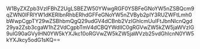 W1ByZXZpb3VzIFBhZ2UgLSBEZW50YWwgRGF0YSBFeGNoYW5nZSBQcm9qZWN0IFRlYW1dKERlbnRhbERhdGFFeGNoYW5nZVByb2plY3RUZWFtLmh0bWwpCgpTY29wZSBhbmQgQ29udGV4dCBnb2VzIGhlcmUuIFtJbnNlcnQgd29ya2Zsb3cgaW1hZ2VdCgpbTmV4dCBQYWdlIC0gRGVwZW5kZW5jaWVzIG9uIG90aGVyIHN0YW5kYXJkc10oRGVwZW5kZW5jaWVzb25vdGhlcnN0YW5kYXJkcy5odG1sKQ==